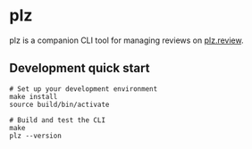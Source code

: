 # plz

plz is a companion CLI tool for managing reviews on [plz.review](plz.review).

## Development quick start

```
# Set up your development environment
make install
source build/bin/activate

# Build and test the CLI
make
plz --version
```
